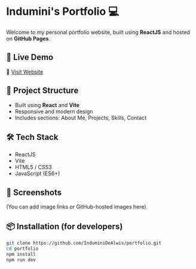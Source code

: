 # Indumini's Portfolio 💻

Welcome to my personal portfolio website, built using **ReactJS** and hosted on **GitHub Pages**.

## 🚀 Live Demo
🔗 [Visit Website](https://induminidealwis.github.io/portfolio)

## 📁 Project Structure
- Built using **React** and **Vite**
- Responsive and modern design
- Includes sections: About Me, Projects, Skills, Contact

## 🛠️ Tech Stack
- ReactJS
- Vite
- HTML5 / CSS3
- JavaScript (ES6+)

## 📸 Screenshots
(You can add image links or GitHub-hosted images here)

## 📦 Installation (for developers)
```bash
git clone https://github.com/InduminiDeAlwis/portfolio.git
cd portfolio
npm install
npm run dev
